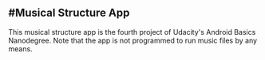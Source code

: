 #Musical Structure App
------------------------------
This musical structure app is the fourth project of Udacity's Android Basics Nanodegree.
Note that the app is not programmed to run music files by any means.
